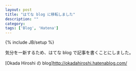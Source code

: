 ```yaml
---
layout: post
title: "はてな blog に移転しました"
description: ""
category: 
tags: ['Blog', 'Hatena']
---
```

{% include JB/setup %}

気分を一新するため、はてな blog で記事を書くことにしました。

[Okada Hiroshi の blog]http://okadahiroshi.hatenablog.com/
